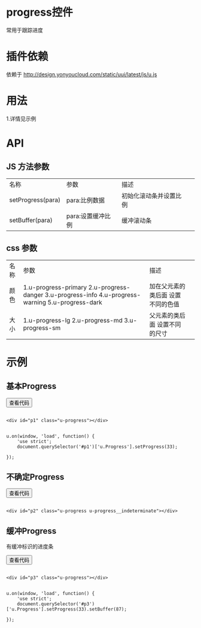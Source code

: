 # progress控件

常用于跟踪进度

# 插件依赖

依赖于 http://design.yonyoucloud.com/static/uui/latest/js/u.js

# 用法

1.详情见示例

# API

## JS 方法参数

<table>
  <tbody>
  	  <tr>
	    <td>名称</td>
	    <td>参数</td>
	    <td>描述</td>
	    <td></td>
	  </tr>
	  <tr>
	    <td>setProgress(para)</td>
	    <td>para:比例数据</td>
	    <td>初始化滚动条并设置比例</td>
	    <td></td>
	  </tr>
	  <tr>
	    <td>setBuffer(para)</td>
	    <td>para:设置缓冲比例</td>
	    <td>缓冲滚动条</td>
	    <td></td>
	  </tr>
	</tbody>
</table>

## css 参数

<table>
  <tbody>
  	  <tr>
	    <td>名称</td>
	    <td>参数</td>
	    <td>描述</td>
	    <td></td>
	  </tr>
	  <tr>
	    <td>颜色</td>
	    <td>1.u-progress-primary 2.u-progress-danger 3.u-progress-info 4.u-progress-warning 5.u-progress-dark</td>
	    <td>加在父元素的类后面 设置不同的色值</td>
	    <td></td>
	  </tr>
	  <tr>
	    <td>大小</td>
	    <td>1.u-progress-lg 2.u-progress-md 3.u-progress-sm</td>
	    <td>父元素的类后面 设置不同的尺寸</td>
	    <td></td>
	  </tr>
	</tbody>
</table>

# 示例




## 基本Progress
<div class="example-content"><div id="p1" class="u-progress"></div></div>



<script>
u.on(window, 'load', function() {
    'use strict';
    document.querySelector('#p1')['u.Progress'].setProgress(33);

});
</script>

<div class="ex-code-par"><button  class="u-button u-button-block u-button-accent margin-top-15 codeOptBtn" ><i class="uf uf-arrow-down"></i>查看代码</button><div class="examples-code"><pre><code>
&lt;div id="p1" class="u-progress">&lt;/div></code></pre>
</div>


<pre class="examples-code"><code>
u.on(window, 'load', function() {
    'use strict';
    document.querySelector('#p1')['u.Progress'].setProgress(33);

});</code></pre>

</div>

## 不确定Progress
<div class="example-content"><div id="p2" class="u-progress u-progress__indeterminate"></div></div>



<div class="ex-code-par"><button  class="u-button u-button-block u-button-accent margin-top-15 codeOptBtn" ><i class="uf uf-arrow-down"></i>查看代码</button><div class="examples-code"><pre><code>
&lt;div id="p2" class="u-progress u-progress__indeterminate">&lt;/div></code></pre>
</div>



</div>

## 缓冲Progress

有缓冲标识的进度条
<div class="example-content"><div id="p3" class="u-progress"></div></div>



<script>
u.on(window, 'load', function() {
    'use strict';
    document.querySelector('#p3')['u.Progress'].setProgress(33).setBuffer(87);

});
</script>

<div class="ex-code-par"><button  class="u-button u-button-block u-button-accent margin-top-15 codeOptBtn" ><i class="uf uf-arrow-down"></i>查看代码</button><div class="examples-code"><pre><code>
&lt;div id="p3" class="u-progress">&lt;/div></code></pre>
</div>


<pre class="examples-code"><code>
u.on(window, 'load', function() {
    'use strict';
    document.querySelector('#p3')['u.Progress'].setProgress(33).setBuffer(87);

});</code></pre>

</div>